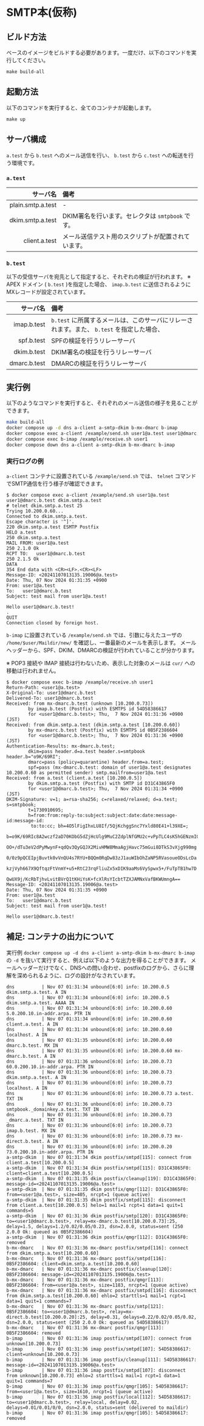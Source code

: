 # SMTP本(仮称)

## ビルド方法

ベースのイメージをビルドする必要があります。一度だけ、以下のコマンドを実行してください。

```
make build-all
```

## 起動方法

以下のコマンドを実行すると、全てのコンテナが起動します。

```
make up
```


## サーバ構成

`a.test` から `b.test` へのメール送信を行い、 `b.test` から `c.test` への転送を行う環境です。


### `a.test`

サーバ名 | 備考
-: | :-
plain.smtp.a.test | -
dkim.smtp.a.test  | DKIM署名を行います。セレクタは `smtpbook` です。
client.a.test     | メール送信テスト用のスクリプトが配置されています。

### `b.test`

以下の受信サーバを宛先として指定すると、それぞれの検証が行われます。
※ APEX ドメイン ( `b.test` )を指定した場合、 `imap.b.test` に送信されるようにMXレコードが設定されています。 

サーバ名 | 備考
-: | :-
imap.b.test  | `b.test` に所属するメールは、このサーバにリレーされます。また、 `b.test` を指定した場合、
spf.b.test   | SPFの検証を行うリレーサーバ
dkim.b.test  | DKIM署名の検証を行うリレーサーバ
dmarc.b.test | DMARCの検証を行うリレーサーバ

## 実行例

以下のようなコマンドを実行すると、それぞれのメール送信の様子を見ることができます。

```bash
make build-all
docker compose up -d dns a-client a-smtp-dkim b-mx-dmarc b-imap
docker compose exec a-client /example/send.sh user1@a.test user1@dmarc.b.test dkim.smtp.a.test
docker compose exec b-imap /example/receive.sh user1
docker compose down dns a-client a-smtp-dkim b-mx-dmarc b-imap
```

### 実行ログの例

`a-client` コンテナに設置されている `/example/send.sh` では、 `telnet` コマンドでSMTP通信を行う様子が確認できます。 

```
$ docker compose exec a-client /example/send.sh user1@a.test user1@dmarc.b.test dkim.smtp.a.test
# telnet dkim.smtp.a.test 25
Trying 10.200.0.60...
Connected to dkim.smtp.a.test.
Escape character is '^]'.
220 dkim.smtp.a.test ESMTP Postfix
HELO a.test
250 dkim.smtp.a.test
MAIL FROM: user1@a.test
250 2.1.0 Ok
RCPT TO:   user1@dmarc.b.test
250 2.1.5 Ok
DATA
354 End data with <CR><LF>.<CR><LF>
Message-ID: <20241107013135.19006@a.test>
Date: Thu, 07 Nov 2024 01:31:35 +0900
From: user1@a.test
To:   user1@dmarc.b.test
Subject: test mail from user1@a.test!

Hello user1@dmarc.b.test!
.
QUIT
Connection closed by foreign host.
```

`b-imap` に設置されている `/example/send.sh` では、引数に与えたユーザの `/home/$user/Maildir/new/` を確認し、一番最新のメールを表示します。
メールヘッダーから、SPF、DKIM、DMARCの検証が行われていることが分かります。

※ POP3 接続や IMAP 接続は行わないため、表示した対象のメールは `cur/` への移動は行われません。

```
$ docker compose exec b-imap /example/receive.sh user1
Return-Path: <user1@a.test>
X-Original-To: user1@dmarc.b.test
Delivered-To: user1@dmarc.b.test
Received: from mx-dmarc.b.test (unknown [10.200.0.73])
        by imap.b.test (Postfix) with ESMTPS id 54D58386617
        for <user1@dmarc.b.test>; Thu,  7 Nov 2024 01:31:36 +0900 (JST)
Received: from dkim.smtp.a.test (dkim.smtp.a.test [10.200.0.60])
        by mx-dmarc.b.test (Postfix) with ESMTPS id 0B5F2386604
        for <user1@dmarc.b.test>; Thu,  7 Nov 2024 01:31:36 +0900 (JST)
Authentication-Results: mx-dmarc.b.test;
        dkim=pass header.d=a.test header.s=smtpbook header.b="o9K/69RI";
        dmarc=pass (policy=quarantine) header.from=a.test;
        spf=pass (mx-dmarc.b.test: domain of user1@a.test designates 10.200.0.60 as permitted sender) smtp.mailfrom=user1@a.test
Received: from a.test (client.a.test [10.200.0.5])
        by dkim.smtp.a.test (Postfix) with SMTP id D31C43865F0
        for <user1@dmarc.b.test>; Thu,  7 Nov 2024 01:31:34 +0900 (JST)
DKIM-Signature: v=1; a=rsa-sha256; c=relaxed/relaxed; d=a.test; s=smtpbook;
        t=1730910695;
        h=from:from:reply-to:subject:subject:date:date:message-id:message-id:
         to:to:cc; bh=4O5lFigIhxLU8If/5QjKchggSnc7Yxld80E41+l39XE=;
        b=o9K/69RIc8A2wczf2aD70KObG5dZjHcUlg9MuC2ZdplNfGMU2c+vPpTLC4sK5hGENzmIGz
        OO+/dTu3eV2dPyMwynF+qdQv3QyGQJX2MivHMW8MmaAgjHavc75mGui8DTkS3vXjg990mg
        0/0z9pQCEIpjBuvtk0vVnQU4s7RYU+BQQm0RqDw83zJ1auWIbOhZaNP5RVasoueODsLcDa
        kzjVyh667X9QftqzFtVnmY+u5+RtC23rqFliuZx5xDIK9aaMs6VySpwx5+/FuTpTB1hw7D
        QwUX9j/KcRbTjhvLvitBVrQ1tKHiYsK+fcXlRsYIcbtTZXJAMNxVafBKWUmngA==
Message-ID: <20241107013135.19006@a.test>
Date: Thu, 07 Nov 2024 01:31:35 +0900
From: user1@a.test
To:   user1@dmarc.b.test
Subject: test mail from user1@a.test!

Hello user1@dmarc.b.test!
```

## 補足: コンテナの出力について

実行例 `docker compose up -d dns a-client a-smtp-dkim b-mx-dmarc b-imap` の `-d` を抜いて実行すると、例えば以下のような出力を得ることができます。
メールヘッダーだけでなく、DNSへの問い合わせ、postfixのログから、さらに理解を深められるように、ログの設計がなされています。

```
dns          | Nov 07 01:31:34 unbound[6:0] info: 10.200.0.5 dkim.smtp.a.test. A IN
dns          | Nov 07 01:31:34 unbound[6:0] info: 10.200.0.5 dkim.smtp.a.test. AAAA IN
dns          | Nov 07 01:31:34 unbound[6:0] info: 10.200.0.60 5.0.200.10.in-addr.arpa. PTR IN
dns          | Nov 07 01:31:34 unbound[6:0] info: 10.200.0.60 client.a.test. A IN
dns          | Nov 07 01:31:34 unbound[6:0] info: 10.200.0.60 localhost. A IN
dns          | Nov 07 01:31:35 unbound[6:0] info: 10.200.0.60 dmarc.b.test. MX IN
dns          | Nov 07 01:31:35 unbound[6:0] info: 10.200.0.60 mx-dmarc.b.test. A IN
dns          | Nov 07 01:31:36 unbound[6:0] info: 10.200.0.73 60.0.200.10.in-addr.arpa. PTR IN
dns          | Nov 07 01:31:36 unbound[6:0] info: 10.200.0.73 dkim.smtp.a.test. A IN
dns          | Nov 07 01:31:36 unbound[6:0] info: 10.200.0.73 localhost. A IN
dns          | Nov 07 01:31:36 unbound[6:0] info: 10.200.0.73 a.test. TXT IN
dns          | Nov 07 01:31:36 unbound[6:0] info: 10.200.0.73 smtpbook._domainkey.a.test. TXT IN
dns          | Nov 07 01:31:36 unbound[6:0] info: 10.200.0.73 _dmarc.a.test. TXT IN
dns          | Nov 07 01:31:36 unbound[6:0] info: 10.200.0.73 imap.b.test. MX IN
dns          | Nov 07 01:31:36 unbound[6:0] info: 10.200.0.73 mx-direct.b.test. A IN
dns          | Nov 07 01:31:36 unbound[6:0] info: 10.200.0.20 73.0.200.10.in-addr.arpa. PTR IN
a-smtp-dkim  | Nov 07 01:31:34 dkim postfix/smtpd[115]: connect from client.a.test[10.200.0.5]
a-smtp-dkim  | Nov 07 01:31:34 dkim postfix/smtpd[115]: D31C43865F0: client=client.a.test[10.200.0.5]
a-smtp-dkim  | Nov 07 01:31:35 dkim postfix/cleanup[119]: D31C43865F0: message-id=<20241107013135.19006@a.test>
a-smtp-dkim  | Nov 07 01:31:35 dkim postfix/qmgr[112]: D31C43865F0: from=<user1@a.test>, size=405, nrcpt=1 (queue active)
a-smtp-dkim  | Nov 07 01:31:35 dkim postfix/smtpd[115]: disconnect from client.a.test[10.200.0.5] helo=1 mail=1 rcpt=1 data=1 quit=1 commands=5
a-smtp-dkim  | Nov 07 01:31:36 dkim postfix/smtp[120]: D31C43865F0: to=<user1@dmarc.b.test>, relay=mx-dmarc.b.test[10.200.0.73]:25, delay=1.5, delays=1.2/0.02/0.05/0.23, dsn=2.0.0, status=sent (250 2.0.0 Ok: queued as 0B5F2386604)
a-smtp-dkim  | Nov 07 01:31:36 dkim postfix/qmgr[112]: D31C43865F0: removed
b-mx-dmarc   | Nov 07 01:31:36 mx-dmarc postfix/smtpd[116]: connect from dkim.smtp.a.test[10.200.0.60]
b-mx-dmarc   | Nov 07 01:31:36 mx-dmarc postfix/smtpd[116]: 0B5F2386604: client=dkim.smtp.a.test[10.200.0.60]
b-mx-dmarc   | Nov 07 01:31:36 mx-dmarc postfix/cleanup[120]: 0B5F2386604: message-id=<20241107013135.19006@a.test>
b-mx-dmarc   | Nov 07 01:31:36 mx-dmarc postfix/qmgr[113]: 0B5F2386604: from=<user1@a.test>, size=1183, nrcpt=1 (queue active)
b-mx-dmarc   | Nov 07 01:31:36 mx-dmarc postfix/smtpd[116]: disconnect from dkim.smtp.a.test[10.200.0.60] ehlo=2 starttls=1 mail=1 rcpt=1 data=1 quit=1 commands=7
b-mx-dmarc   | Nov 07 01:31:36 mx-dmarc postfix/smtp[121]: 0B5F2386604: to=<user1@dmarc.b.test>, relay=mx-direct.b.test[10.200.0.20]:25, delay=0.31, delays=0.22/0.02/0.05/0.02, dsn=2.0.0, status=sent (250 2.0.0 Ok: queued as 54D58386617)
b-mx-dmarc   | Nov 07 01:31:36 mx-dmarc postfix/qmgr[113]: 0B5F2386604: removed
b-imap       | Nov 07 01:31:36 imap postfix/smtpd[107]: connect from unknown[10.200.0.73]
b-imap       | Nov 07 01:31:36 imap postfix/smtpd[107]: 54D58386617: client=unknown[10.200.0.73]
b-imap       | Nov 07 01:31:36 imap postfix/cleanup[111]: 54D58386617: message-id=<20241107013135.19006@a.test>
b-imap       | Nov 07 01:31:36 imap postfix/smtpd[107]: disconnect from unknown[10.200.0.73] ehlo=2 starttls=1 mail=1 rcpt=1 data=1 quit=1 commands=7
b-imap       | Nov 07 01:31:36 imap postfix/qmgr[105]: 54D58386617: from=<user1@a.test>, size=1610, nrcpt=1 (queue active)
b-imap       | Nov 07 01:31:36 imap postfix/local[112]: 54D58386617: to=<user1@dmarc.b.test>, relay=local, delay=0.02, delays=0.01/0.01/0/0, dsn=2.0.0, status=sent (delivered to maildir)
b-imap       | Nov 07 01:31:36 imap postfix/qmgr[105]: 54D58386617: removed
```